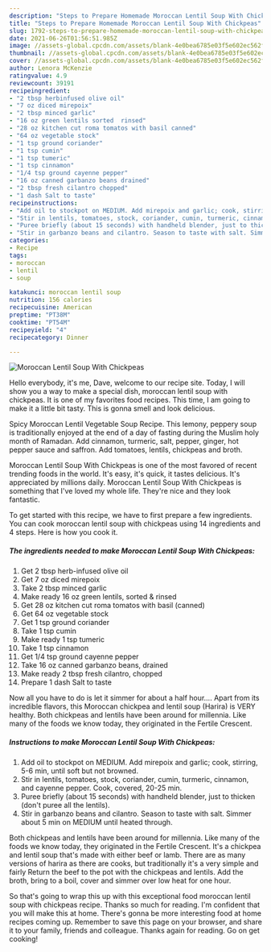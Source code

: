 ```yaml
---
description: "Steps to Prepare Homemade Moroccan Lentil Soup With Chickpeas"
title: "Steps to Prepare Homemade Moroccan Lentil Soup With Chickpeas"
slug: 1792-steps-to-prepare-homemade-moroccan-lentil-soup-with-chickpeas
date: 2021-06-26T01:56:51.985Z
image: //assets-global.cpcdn.com/assets/blank-4e0bea6785e03f5e602ec562f230caae08da540cada707380b4fe1bbebba43da.png
thumbnail: //assets-global.cpcdn.com/assets/blank-4e0bea6785e03f5e602ec562f230caae08da540cada707380b4fe1bbebba43da.png
cover: //assets-global.cpcdn.com/assets/blank-4e0bea6785e03f5e602ec562f230caae08da540cada707380b4fe1bbebba43da.png
author: Lenora McKenzie
ratingvalue: 4.9
reviewcount: 39191
recipeingredient:
- "2 tbsp herbinfused olive oil"
- "7 oz diced mirepoix"
- "2 tbsp minced garlic"
- "16 oz green lentils sorted  rinsed"
- "28 oz kitchen cut roma tomatos with basil canned"
- "64 oz vegetable stock"
- "1 tsp ground coriander"
- "1 tsp cumin"
- "1 tsp tumeric"
- "1 tsp cinnamon"
- "1/4 tsp ground cayenne pepper"
- "16 oz canned garbanzo beans drained"
- "2 tbsp fresh cilantro chopped"
- "1 dash Salt to taste"
recipeinstructions:
- "Add oil to stockpot on MEDIUM. Add mirepoix and garlic; cook, stirring, 5-6 min, until soft but not browned."
- "Stir in lentils, tomatoes, stock, coriander, cumin, turmeric, cinnamon, and cayenne pepper.  Cook, covered, 20-25 min."
- "Puree briefly (about 15 seconds) with handheld blender, just to thicken (don&#39;t puree all the lentils)."
- "Stir in garbanzo beans and cilantro. Season to taste with salt. Simmer about 5 min on MEDIUM until heated through."
categories:
- Recipe
tags:
- moroccan
- lentil
- soup

katakunci: moroccan lentil soup 
nutrition: 156 calories
recipecuisine: American
preptime: "PT38M"
cooktime: "PT54M"
recipeyield: "4"
recipecategory: Dinner

---
```



![Moroccan Lentil Soup With Chickpeas](//assets-global.cpcdn.com/assets/blank-4e0bea6785e03f5e602ec562f230caae08da540cada707380b4fe1bbebba43da.png)

Hello everybody, it's me, Dave, welcome to our recipe site. Today, I will show you a way to make a special dish, moroccan lentil soup with chickpeas. It is one of my favorites food recipes. This time, I am going to make it a little bit tasty. This is gonna smell and look delicious.

Spicy Moroccan Lentil Vegetable Soup Recipe. This lemony, peppery soup is traditionally enjoyed at the end of a day of fasting during the Muslim holy month of Ramadan. Add cinnamon, turmeric, salt, pepper, ginger, hot pepper sauce and saffron. Add tomatoes, lentils, chickpeas and broth.

Moroccan Lentil Soup With Chickpeas is one of the most favored of recent trending foods in the world. It's easy, it's quick, it tastes delicious. It's appreciated by millions daily. Moroccan Lentil Soup With Chickpeas is something that I've loved my whole life. They're nice and they look fantastic.


To get started with this recipe, we have to first prepare a few ingredients. You can cook moroccan lentil soup with chickpeas using 14 ingredients and 4 steps. Here is how you cook it.

<!--inarticleads1-->

##### The ingredients needed to make Moroccan Lentil Soup With Chickpeas:

1. Get 2 tbsp herb-infused olive oil
1. Get 7 oz diced mirepoix
1. Take 2 tbsp minced garlic
1. Make ready 16 oz green lentils, sorted &amp; rinsed
1. Get 28 oz kitchen cut roma tomatos with basil (canned)
1. Get 64 oz vegetable stock
1. Get 1 tsp ground coriander
1. Take 1 tsp cumin
1. Make ready 1 tsp tumeric
1. Take 1 tsp cinnamon
1. Get 1/4 tsp ground cayenne pepper
1. Take 16 oz canned garbanzo beans, drained
1. Make ready 2 tbsp fresh cilantro, chopped
1. Prepare 1 dash Salt to taste


Now all you have to do is let it simmer for about a half hour…. Apart from its incredible flavors, this Moroccan chickpea and lentil soup (Harira) is VERY healthy. Both chickpeas and lentils have been around for millennia. Like many of the foods we know today, they originated in the Fertile Crescent. 

<!--inarticleads2-->

##### Instructions to make Moroccan Lentil Soup With Chickpeas:

1. Add oil to stockpot on MEDIUM. Add mirepoix and garlic; cook, stirring, 5-6 min, until soft but not browned.
1. Stir in lentils, tomatoes, stock, coriander, cumin, turmeric, cinnamon, and cayenne pepper.  Cook, covered, 20-25 min.
1. Puree briefly (about 15 seconds) with handheld blender, just to thicken (don&#39;t puree all the lentils).
1. Stir in garbanzo beans and cilantro. Season to taste with salt. Simmer about 5 min on MEDIUM until heated through.


Both chickpeas and lentils have been around for millennia. Like many of the foods we know today, they originated in the Fertile Crescent. It&#39;s a chickpea and lentil soup that&#39;s made with either beef or lamb. There are as many versions of harira as there are cooks, but traditionally it&#39;s a very simple and fairly Return the beef to the pot with the chickpeas and lentils. Add the broth, bring to a boil, cover and simmer over low heat for one hour. 

So that's going to wrap this up with this exceptional food moroccan lentil soup with chickpeas recipe. Thanks so much for reading. I'm confident that you will make this at home. There's gonna be more interesting food at home recipes coming up. Remember to save this page on your browser, and share it to your family, friends and colleague. Thanks again for reading. Go on get cooking!
